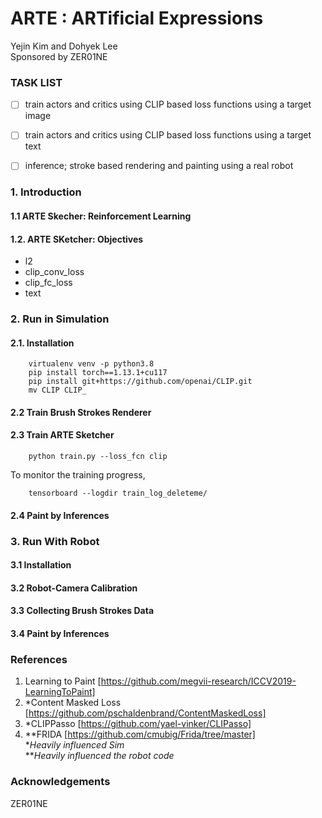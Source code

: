 # ARTE : ARTificial Expressions

Yejin Kim and Dohyek Lee
<br />Sponsored by ZER01NE<br />

### TASK LIST
- [ ] train actors and critics using CLIP based loss functions using a target image
- [ ] train actors and critics using CLIP based loss functions using a target text
- [ ] inference; stroke based rendering and painting using a real robot



### 1. Introduction
#### 1.1  ARTE Skecher: Reinforcement Learning
#### 1.2. ARTE SKetcher: Objectives
- l2
- clip_conv_loss
- clip_fc_loss
- text



### 2. Run in Simulation
#### 2.1. Installation
```
    virtualenv venv -p python3.8
    pip install torch==1.13.1+cu117
    pip install git+https://github.com/openai/CLIP.git
    mv CLIP CLIP_
```

#### 2.2 Train Brush Strokes Renderer
#### 2.3 Train ARTE Sketcher
```
    python train.py --loss_fcn clip 
```

To monitor the training progress,
```
    tensorboard --logdir train_log_deleteme/
```


#### 2.4 Paint by Inferences




### 3. Run With Robot
#### 3.1 Installation
#### 3.2 Robot-Camera Calibration
#### 3.3 Collecting Brush Strokes Data
#### 3.4 Paint by Inferences



### References
1. Learning to Paint [https://github.com/megvii-research/ICCV2019-LearningToPaint]
2. *Content Masked Loss [https://github.com/pschaldenbrand/ContentMaskedLoss]
3. *CLIPPasso [https://github.com/yael-vinker/CLIPasso]
4. **FRIDA [https://github.com/cmubig/Frida/tree/master]<br />
**Heavily influenced Sim* <br />
***Heavily influenced the robot code*

### Acknowledgements
ZER01NE


